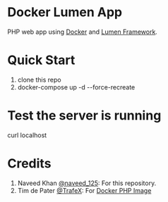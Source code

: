 # Docker Lumen App
PHP web app using [Docker](https://docker.com) and [Lumen Framework](https://lumen.laravel.com/).

# Quick Start
1. clone this repo
2. docker-compose up -d --force-recreate

# Test the server is running
curl localhost

# Credits
1. Naveed Khan [@naveed_125](https://github.com/naveed125): For this repository.
2. Tim de Pater [@TrafeX](https://github.com/TrafeX): For [Docker PHP Image](https://github.com/TrafeX/docker-php-nginx)
